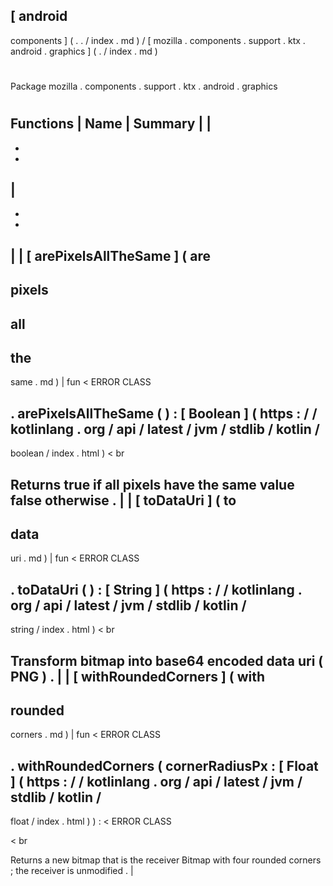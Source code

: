 [
android
-
components
]
(
.
.
/
index
.
md
)
/
[
mozilla
.
components
.
support
.
ktx
.
android
.
graphics
]
(
.
/
index
.
md
)
#
#
Package
mozilla
.
components
.
support
.
ktx
.
android
.
graphics
#
#
#
Functions
|
Name
|
Summary
|
|
-
-
-
|
-
-
-
|
|
[
arePixelsAllTheSame
]
(
are
-
pixels
-
all
-
the
-
same
.
md
)
|
fun
<
ERROR
CLASS
>
.
arePixelsAllTheSame
(
)
:
[
Boolean
]
(
https
:
/
/
kotlinlang
.
org
/
api
/
latest
/
jvm
/
stdlib
/
kotlin
/
-
boolean
/
index
.
html
)
<
br
>
Returns
true
if
all
pixels
have
the
same
value
false
otherwise
.
|
|
[
toDataUri
]
(
to
-
data
-
uri
.
md
)
|
fun
<
ERROR
CLASS
>
.
toDataUri
(
)
:
[
String
]
(
https
:
/
/
kotlinlang
.
org
/
api
/
latest
/
jvm
/
stdlib
/
kotlin
/
-
string
/
index
.
html
)
<
br
>
Transform
bitmap
into
base64
encoded
data
uri
(
PNG
)
.
|
|
[
withRoundedCorners
]
(
with
-
rounded
-
corners
.
md
)
|
fun
<
ERROR
CLASS
>
.
withRoundedCorners
(
cornerRadiusPx
:
[
Float
]
(
https
:
/
/
kotlinlang
.
org
/
api
/
latest
/
jvm
/
stdlib
/
kotlin
/
-
float
/
index
.
html
)
)
:
<
ERROR
CLASS
>
<
br
>
Returns
a
new
bitmap
that
is
the
receiver
Bitmap
with
four
rounded
corners
;
the
receiver
is
unmodified
.
|
